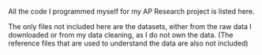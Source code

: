 All the code I programmed myself for my AP Research project is listed here. 

The only files not included here are the datasets, either from the raw data I downloaded or from my data cleaning, as I do not own the data.
(The reference files that are used to understand the data are also not included)
